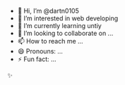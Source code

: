 - 👋 Hi, I’m @dartn0105
- 👀 I’m interested in web developing
- 🌱 I’m currently learning untiy
- 💞️ I’m looking to collaborate on ...
- 📫 How to reach me ...
- 😄 Pronouns: ...
- ⚡ Fun fact: ...

 ✨
